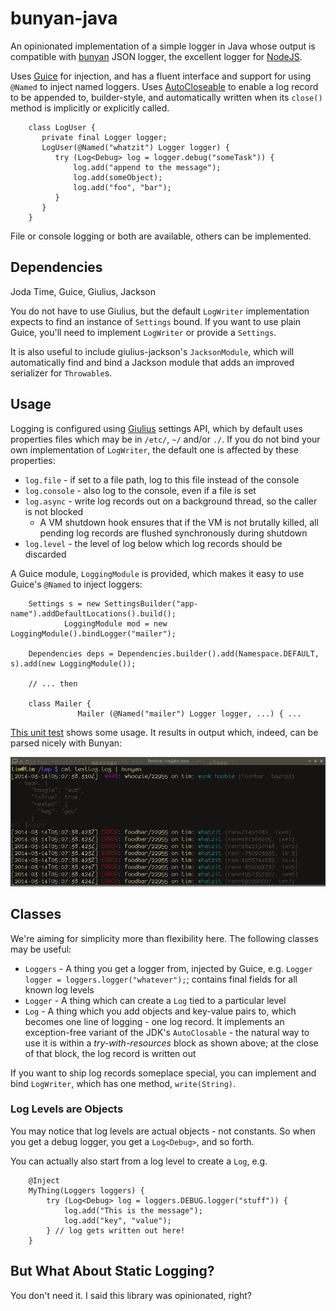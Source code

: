 bunyan-java
===========

An opinionated implementation of a simple logger in Java whose output is compatible with
[bunyan](https://github.com/trentm/node-bunyan) JSON logger, the excellent 
logger for [NodeJS](http://nodejs.org).

Uses [Guice](https://code.google.com/p/google-guice/) for injection, and has a fluent interface
and support for using ``@Named`` to inject named loggers.  Uses 
[AutoCloseable](http://timboudreau.com/blog/AutoCloseable/read) to enable a log record to
be appended to, builder-style, and automatically written when its ``close()`` method is
implicitly or explicitly called.


        class LogUser {
           private final Logger logger;
           LogUser(@Named("whatzit") Logger logger) {
              try (Log<Debug> log = logger.debug("someTask")) {
                  log.add("append to the message");
                  log.add(someObject);
                  log.add("foo", "bar");
              }
           }
        }

File or console logging or both are available, others can be implemented.


Dependencies
------------

Joda Time, Guice, Giulius, Jackson

You do not have to use Giulius, but the default ``LogWriter`` implementation expects to find
an instance of ``Settings`` bound.  If you want to use plain Guice, you'll need to implement
``LogWriter`` or provide a ``Settings``.

It is also useful to include giulius-jackson's ``JacksonModule``, which will automatically
find and bind a Jackson module that adds an improved serializer for ``Throwable``s.

Usage
-----

Logging is configured using [Giulius](https://github.com/timboudreau/giulius) settings
API, which by default uses properties files which may be in ``/etc/``, ``~/`` and/or
``./``.  If you do not bind your own implementation of ``LogWriter``, the default 
one is affected by these properties:

 * ``log.file`` - if set to a file path, log to this file instead of the console
 * ``log.console`` - also log to the console, even if a file is set
 * ``log.async`` - write log records out on a background thread, so the caller is not blocked
   * A VM shutdown hook ensures that if the VM is not brutally killed, all pending log records are
flushed synchronously during shutdown
 * ``log.level`` - the level of log below which log records should be discarded

A Guice module, ``LoggingModule`` is provided, which makes it easy to use Guice's ``@Named``
to inject loggers:

		Settings s = new SettingsBuilder("app-name").addDefaultLocations().build();
                LoggingModule mod = new LoggingModule().bindLogger("mailer");

		Dependencies deps = Dependencies.builder().add(Namespace.DEFAULT, s).add(new LoggingModule());
                
		// ... then

		class Mailer {
                   Mailer (@Named("mailer") Logger logger, ...) { ...

[This unit test](https://github.com/timboudreau/bunyan-java/blob/master/src/test/java/com/mastfrog/bunyan/LoggerTest.java) shows
some usage.  It results in output which, indeed, can be parsed nicely with Bunyan:

![alt text](screen.png "Bunyan parsing a log generated with this library")


Classes
-------

We're aiming for simplicity more than flexibility here.  The following classes may be useful:

 * ``Loggers`` - A thing you get a logger from, injected by Guice, e.g. ``Logger logger = loggers.logger("whatever");``;
contains final fields for all known log levels
 * ``Logger`` - A thing which can create a ``Log`` tied to a particular level
 * ``Log`` - A thing which you add objects and key-value pairs to, which becomes one line of logging - one log record.
It implements an exception-free variant of the JDK's ``AutoClosable`` - the natural way to use it is within a 
*try-with-resources* block as shown above;  at the close of that block, the log record is written out

If you want to ship log records someplace special, you can implement and bind ``LogWriter``, which has one method,
``write(String)``.

### Log Levels are Objects

You may notice that log levels are actual objects - not constants.  So when you get a debug logger, you get a 
``Log<Debug>``, and so forth.

You can actually also start from a log level to create a ``Log``, e.g.

		@Inject
		MyThing(Loggers loggers) {
			try (Log<Debug> log = loggers.DEBUG.logger("stuff")) {
				log.add("This is the message");
				log.add("key", "value");
			} // log gets written out here!
		}


But What About Static Logging?
------------------------------

You don't need it.  I said this library was opinionated, right?
